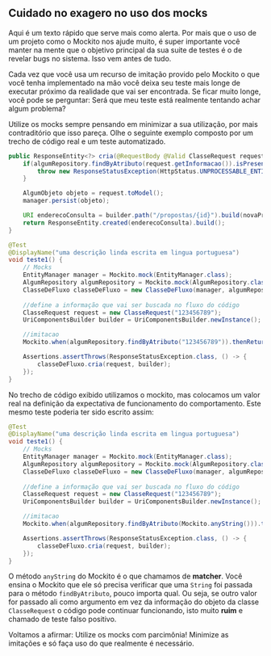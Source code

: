 ## Cuidado no exagero no uso dos mocks

Aqui é um texto rápido que serve mais como alerta. Por mais que o uso de um projeto como o Mockito nos ajude muito, é super importante você manter na mente que o objetivo principal da sua suite de testes é o de revelar bugs no sistema. Isso vem antes de tudo.

Cada vez que você usa um recurso de imitação provido pelo Mockito o que você tenha implementado na mão você deixa seu teste mais longe de executar próximo da realidade que vai ser encontrada. Se ficar muito longe, você pode se perguntar: Será que meu teste está realmente tentando achar algum problema?

Utilize os mocks sempre pensando em minimizar a sua utilização, por mais contraditório que isso pareça. Olhe o seguinte exemplo composto por um trecho de código real e um teste automatizado.

```java
public ResponseEntity<?> cria(@RequestBody @Valid ClasseRequest request,UriComponentsBuilder builder) {
	if(algumRepository.findByAtributo(request.getInformacao()).isPresent()) {
		throw new ResponseStatusException(HttpStatus.UNPROCESSABLE_ENTITY);
	}

	AlgumObjeto objeto = request.toModel();
	manager.persist(objeto);

	URI enderecoConsulta = builder.path("/propostas/{id}").build(novaProposta.getId());
	return ResponseEntity.created(enderecoConsulta).build();
}
```

```java
@Test
@DisplayName("uma descrição linda escrita em lingua portuguesa")
void teste1() {
	// Mocks
	EntityManager manager = Mockito.mock(EntityManager.class);
	AlgumRepository algumRepository = Mockito.mock(AlgumRepository.class);
	ClasseDeFluxo classeDeFluxo = new ClasseDeFluxo(manager, algumRepository);
	
	//define a informação que vai ser buscada no fluxo do código
	ClasseRequest request = new ClasseRequest("123456789");
	UriComponentsBuilder builder = UriComponentsBuilder.newInstance();

	//imitacao
	Mockito.when(algumRepository.findByAtributo("123456789")).thenReturn(Optional.of("valor"));

	Assertions.assertThrows(ResponseStatusException.class, () -> {
		classeDeFluxo.cria(request, builder);			
	});
}
```

No trecho de código exibido utilizamos o mockito, mas colocamos um valor real na definição da expectativa de funcionamento do comportamento. Este mesmo teste poderia ter sido escrito assim:

```java
@Test
@DisplayName("uma descrição linda escrita em lingua portuguesa")
void teste1() {
	// Mocks
	EntityManager manager = Mockito.mock(EntityManager.class);
	AlgumRepository algumRepository = Mockito.mock(AlgumRepository.class);
	ClasseDeFluxo classeDeFluxo = new ClasseDeFluxo(manager, algumRepository);
	
	//define a informação que vai ser buscada no fluxo do código
	ClasseRequest request = new ClasseRequest("123456789");
	UriComponentsBuilder builder = UriComponentsBuilder.newInstance();

	//imitacao
	Mockito.when(algumRepository.findByAtributo(Mockito.anyString())).thenReturn(Optional.of("valor"));

	Assertions.assertThrows(ResponseStatusException.class, () -> {
		classeDeFluxo.cria(request, builder);			
	});
}
```

O método ```anyString``` do Mockito é o que chamamos de **matcher**. Você ensina o Mockito que ele só precisa verificar que uma ```String``` foi passada para o método ```findByAtributo```, pouco importa qual. Ou seja, se outro valor for passado ali como argumento em vez da informação do objeto da classe ```ClasseRequest``` o código pode continuar funcionando, isto muito **ruim** e chamado de teste falso positivo.

Voltamos a afirmar: Utilize os mocks com parcimônia! Minimize as imitações e só faça uso do que realmente é necessário.
